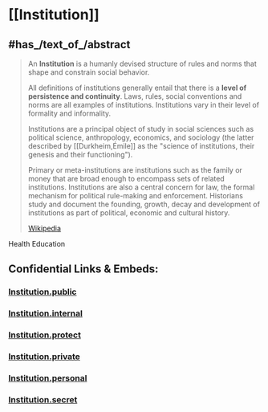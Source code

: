 
# [[Institution]] 

## #has_/text_of_/abstract 

> An **Institution** is a humanly devised 
> structure of rules and norms that shape and constrain social behavior. 
> 
> All definitions of institutions generally entail that there is a __level of persistence and continuity__. 
> Laws, rules, social conventions and norms are all examples of institutions. 
> Institutions vary in their level of formality and informality.
>
> Institutions are a principal object of study in social sciences such as 
> political science, anthropology, economics, and sociology (the latter described 
> by [[Durkheim,Émile]] as the "science of institutions, their genesis and their functioning"). 
> 
> Primary or meta-institutions are institutions such as the family or money that are broad enough to encompass sets of related institutions. Institutions are also a central concern for law, the formal mechanism for political rule-making and enforcement. Historians study and document the founding, growth, decay and development of institutions as part of political, economic and cultural history.
>
> [Wikipedia](https://en.wikipedia.org/wiki/Institution)  




Health 
Education 


## Confidential Links & Embeds: 

### [Institution.public](/_public\Economics/Institution.public.md) 

### [Institution.internal](/_internal\Economics/Institution.internal.md) 

### [Institution.protect](/_protect\Economics/Institution.protect.md) 

### [Institution.private](/_private\Economics/Institution.private.md) 

### [Institution.personal](/_personal\Economics/Institution.personal.md) 

### [Institution.secret](/_secret\Economics/Institution.secret.md)

